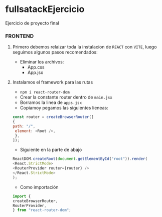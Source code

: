 # fullsatackEjercicio
Ejercicio de proyecto final

### FRONTEND

1. Primero debemos relaizar toda la instalacion de `REACT` con `VITE`, luego seguimos algunos pasos recomendados:

    - Eliminar los archivos:
        - App.css
        - App.jsx

2. Instalamos el framework para las rutas
    - `npm i react-router-dom`
    - Crear la constante router dentro de `main.jsx`
    - Borramos la linea de `apps.jsx`
    - Copiamoy pegamos las siguientes lieneas:
    ```js
    const router = createBrowserRouter([
    {
    path: "/",
     element: <Root />,
     },
    ]);
    ```
    - Siguiente en la parte de abajo
    ```js
    ReactDOM.createRoot(document.getElementById("root")).render(
    <React.StrictMode>
    <RouterProvider router={router} />
    </React.StrictMode>
    );
    ```
    - Como importación
    ```js
    import {
    createBrowserRouter,
    RouterProvider,
    } from "react-router-dom";
    ```
    